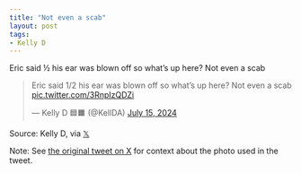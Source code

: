 ```yaml
---
title: "Not even a scab"
layout: post
tags:
- Kelly D
---
```


Eric said &frac12; his ear was blown off so what’s up here? Not even a scab

<blockquote class="twitter-tweet"><p lang="en" dir="ltr">Eric said 1/2 his ear was blown off so what’s up here? Not even a scab <a href="https://t.co/3RnpIzQDZi">pic.twitter.com/3RnpIzQDZi</a></p>&mdash; Kelly D 🟦🟧 (@KellDA) <a href="https://twitter.com/KellDA/status/1812983262282981668?ref_src=twsrc%5Etfw">July 15, 2024</a></blockquote> <script async src="https://platform.twitter.com/widgets.js" charset="utf-8"></script>

Source: Kelly D, via [𝕏](https://x.com)

Note: See [the original tweet on X](https://x.com/KellDA/status/1812983262282981668) for context about the photo used in the tweet.
